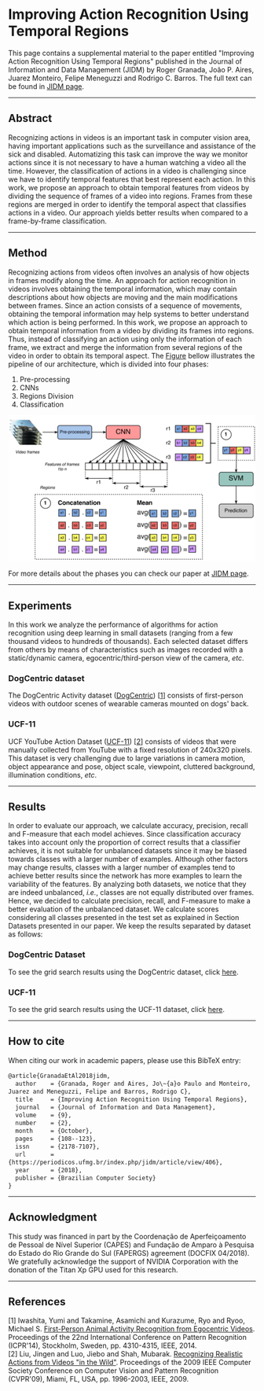 # Improving Action Recognition Using Temporal Regions

This page contains a supplemental material to the paper entitled "Improving Action Recognition Using Temporal Regions" published in the Journal of Information and Data Management (JIDM) by Roger Granada, João P. Aires, Juarez Monteiro, Felipe Meneguzzi and Rodrigo C. Barros. The full text can be found in [JIDM page](https://periodicos.ufmg.br/index.php/jidm/article/view/406).

---
## Abstract

Recognizing actions in videos is an important task in computer vision area, having important applications such as the surveillance and assistance of the sick and disabled. Automatizing this task can improve the way we monitor actions since it is not necessary to have a human watching a video all the time. However, the classification of actions in a video is challenging since we have to identify temporal features that best represent each action. In this work, we propose an approach to obtain temporal features from videos by dividing the sequence of frames of a video into regions. Frames from these regions are merged in order to identify the temporal aspect that classifies actions in a video. Our approach yields better results when compared to a frame-by-frame classification.

---
## Method

Recognizing actions from videos often involves an analysis of how objects in frames modify along the time.
An approach for action recognition in videos involves obtaining the temporal information, which may contain descriptions about how objects are moving and the main modifications between frames.
Since an action consists of a sequence of movements, obtaining the temporal information may help systems to better understand which action is being performed.
In this work, we propose an approach to obtain temporal information from a video by dividing its frames into regions.
Thus, instead of classifying an action using only the information of each frame, we extract and merge the information from several regions of the video in order to obtain its temporal aspect.
The [Figure](#image) bellow illustrates the pipeline of our architecture, which is divided into four phases:

1. Pre-processing
2. CNNs
3. Regions Division
4. Classification

[image]: pipeline.png "Pipeline of our architecture for action recognition using multiple regions"
![Alt text][image]

For more details about the phases you can check our paper at [JIDM page](https://periodicos.ufmg.br/index.php/jidm/article/view/406).


---
## Experiments

In this work we analyze the performance of algorithms for action recognition using deep learning in small datasets (ranging from a few thousand videos to hundreds of thousands). Each selected dataset differs from others by means of characteristics such as images recorded with a static/dynamic camera, egocentric/third-person view of the camera, *etc*.

### DogCentric dataset

The DogCentric Activity dataset ([DogCentric](http://robotics.ait.kyushu-u.ac.jp/~yumi/db/first_dog.html)) [[1](#references)] consists of first-person videos with outdoor scenes of wearable cameras mounted on dogs' back.

### UCF-11

UCF YouTube Action Dataset ([UCF-11](http://crcv.ucf.edu/data/UCF_YouTube_Action.php)) [[2](#references)] consists of videos that were manually collected from YouTube with a fixed resolution of 240x320 pixels. This dataset is very challenging due to large variations in camera motion, object appearance and pose, object scale, viewpoint, cluttered background, illumination conditions, *etc*.


---
## Results
In order to evaluate our approach, we calculate accuracy, precision, recall and F-measure that each model achieves.
Since classification accuracy takes into account only the proportion of correct results that a classifier achieves, it is not suitable for unbalanced datasets since it may be biased towards classes with a larger number of examples.
Although other factors may change results, classes with a larger number of examples tend to achieve better results since the network has more examples to learn the variability of the features.
By analyzing both datasets, we notice that they are indeed unbalanced, *i.e.*, classes are not equally distributed over frames.
Hence, we decided to calculate precision, recall, and F-measure to make a better evaluation of the unbalanced dataset.
We calculate scores considering all classes presented in the test set as explained in Section Datasets presented in our paper.
We keep the results separated by dataset as follows:

### DogCentric Dataset

To see the grid search results using the DogCentric dataset, click [here](grid_search_dog.md).


### UCF-11

To see the grid search results using the UCF-11 dataset, click [here](grid_search_ucf11.md).

---
## How to cite

When citing our work in academic papers, please use this BibTeX entry:

```
@article{GranadaEtAl2018jidm,
  author    = {Granada, Roger and Aires, Jo\~{a}o Paulo and Monteiro, Juarez and Meneguzzi, Felipe and Barros, Rodrigo C},
  title     = {Improving Action Recognition Using Temporal Regions},
  journal   = {Journal of Information and Data Management},
  volume    = {9},
  number    = {2},
  month     = {October},
  pages     = {108--123},
  issn      = {2178-7107},
  url       = {https://periodicos.ufmg.br/index.php/jidm/article/view/406},
  year      = {2018},
  publisher = {Brazilian Computer Society}
}
```

---
## Acknowledgment

This study was financed in part by the Coordenação de Aperfeiçoamento de Pessoal de Nível Superior (CAPES) and Fundação de Amparo à Pesquisa do Estado do Rio Grande do Sul (FAPERGS) agreement (DOCFIX 04/2018). We gratefully acknowledge the support of NVIDIA Corporation with the donation of the Titan Xp GPU used for this research.

---
## References

[1] Iwashita, Yumi and Takamine, Asamichi and Kurazume, Ryo and Ryoo, Michael S. [First-Person Animal Activity Recognition from Egocentric Videos](http://dx.doi.org/10.1109/ICPR.2014.739). Proceedings of the 22nd International Conference on Pattern Recognition (ICPR'14), Stockholm, Sweden, pp. 4310-4315, IEEE, 2014.  
[2] Liu, Jingen and Luo, Jiebo and Shah, Mubarak. [Recognizing Realistic Actions from Videos "in the Wild"](https://doi.org/10.1109/CVPR.2009.5206744). Proceedings of the 2009 IEEE Computer Society Conference on Computer Vision and Pattern Recognition (CVPR'09), Miami, FL, USA, pp. 1996-2003, IEEE, 2009.  
